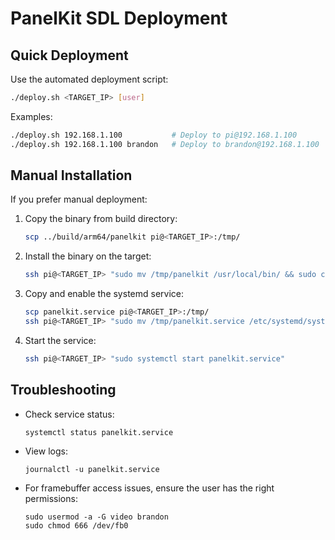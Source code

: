 # PanelKit SDL Deployment

## Quick Deployment

Use the automated deployment script:
```bash
./deploy.sh <TARGET_IP> [user]
```

Examples:
```bash
./deploy.sh 192.168.1.100           # Deploy to pi@192.168.1.100
./deploy.sh 192.168.1.100 brandon   # Deploy to brandon@192.168.1.100
```

## Manual Installation

If you prefer manual deployment:

1. Copy the binary from build directory:
   ```bash
   scp ../build/arm64/panelkit pi@<TARGET_IP>:/tmp/
   ```

2. Install the binary on the target:
   ```bash
   ssh pi@<TARGET_IP> "sudo mv /tmp/panelkit /usr/local/bin/ && sudo chmod +x /usr/local/bin/panelkit"
   ```

3. Copy and enable the systemd service:
   ```bash
   scp panelkit.service pi@<TARGET_IP>:/tmp/
   ssh pi@<TARGET_IP> "sudo mv /tmp/panelkit.service /etc/systemd/system/ && sudo systemctl daemon-reload && sudo systemctl enable panelkit.service"
   ```

4. Start the service:
   ```bash
   ssh pi@<TARGET_IP> "sudo systemctl start panelkit.service"
   ```

## Troubleshooting

- Check service status:
  ```
  systemctl status panelkit.service
  ```

- View logs:
  ```
  journalctl -u panelkit.service
  ```

- For framebuffer access issues, ensure the user has the right permissions:
  ```
  sudo usermod -a -G video brandon
  sudo chmod 666 /dev/fb0
  ```
